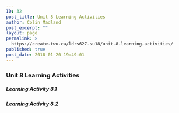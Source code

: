 ```yaml
---
ID: 32
post_title: Unit 8 Learning Activities
author: Colin Madland
post_excerpt: ""
layout: page
permalink: >
  https://create.twu.ca/ldrs627-su18/unit-8-learning-activities/
published: true
post_date: 2018-01-20 19:49:01
---
```

### Unit 8 Learning Activities

##### Learning Activity 8.1

##### Learning Activity 8.2